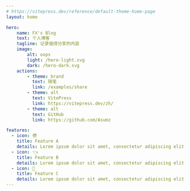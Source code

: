 ```yaml
---
# https://vitepress.dev/reference/default-theme-home-page
layout: home

hero:
    name: FX's Blog
    text: 个人博客
    tagline: 记录值得分享的内容
    image:
        alt: oops
        light: /hero-light.svg
        dark: /hero-dark.svg
    actions:
        - theme: brand
          text: 随笔
          link: /examples/share
        - theme: alt
          text: VitePress
          link: https://vitepress.dev/zh/
        - theme: alt
          text: GitHub
          link: https://github.com/Asumz

features:
  - icon: 😎
    title: Feature A
    details: Lorem ipsum dolor sit amet, consectetur adipiscing elit
  - icon: 👈
    title: Feature B
    details: Lorem ipsum dolor sit amet, consectetur adipiscing elit
  - icon: 🐶
    title: Feature C
    details: Lorem ipsum dolor sit amet, consectetur adipiscing elit
---
```

